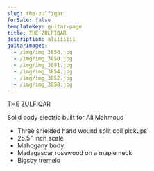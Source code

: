 ```yaml
---
slug: the-zulfiqar
forSale: false
templateKey: guitar-page
title: THE ZULFIQAR
description: aliiiiiii
guitarImages:
  - /img/img_3856.jpg
  - /img/img_3850.jpg
  - /img/img_3851.jpg
  - /img/img_3854.jpg
  - /img/img_3852.jpg
  - /img/img_3858.jpg
---
```


THE ZULFIQAR

Solid body electric built for Ali Mahmoud

- Three shielded hand wound split coil pickups
- 25.5" inch scale
- Mahogany body
- Madagascar rosewood on a maple neck
- Bigsby tremelo
